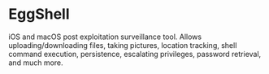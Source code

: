 # EggShell
iOS and macOS post exploitation surveillance tool. Allows uploading/downloading files, taking pictures, location tracking, shell command execution, persistence, escalating privileges, password retrieval, and much more.
